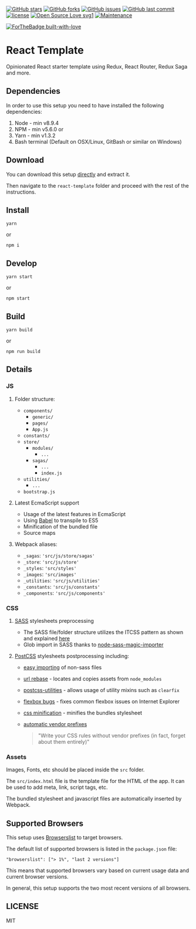 [![GitHub stars](https://img.shields.io/github/stars/three11/react-template.svg?style=social&label=Stars)](https://github.com/three11/react-template)
[![GitHub forks](https://img.shields.io/github/forks/three11/react-template.svg?style=social&label=Fork)](https://github.com/three11/react-template/network#fork-destination-box)
[![GitHub issues](https://img.shields.io/github/issues/three11/react-template.svg)](https://github.com/three11/react-template/issues)
[![GitHub last commit](https://img.shields.io/github/last-commit/three11/react-template.svg)](https://github.com/three11/react-template/commits/master)
[![license](https://img.shields.io/github/license/three11/react-template.svg)](https://github.com/three11/react-template)
[![Open Source Love svg1](https://badges.frapsoft.com/os/v1/open-source.svg?v=103)](https://github.com/three11/react-template/)
[![Maintenance](https://img.shields.io/badge/Maintained%3F-yes-green.svg)](https://github.com/three11/react-template/webpack.config.js/graphs/commit-activity)

[![ForTheBadge built-with-love](http://ForTheBadge.com/images/badges/built-with-love.svg)](https://github.com/three11/)

# React Template

Opinionated React starter template using Redux, React Router, Redux Saga and more.

## Dependencies

In order to use this setup you need to have installed the following dependencies:

1.  Node - min v8.9.4
2.  NPM - min v5.6.0
    or
3.  Yarn - min v1.3.2
4.  Bash terminal (Default on OSX/Linux, GitBash or similar on Windows)

## Download

You can download this setup [directly](https://github.com/three11/react-template/archive/master.zip) and extract it.

Then navigate to the `react-template` folder and proceed with the rest of the instructions.

## Install

```
yarn
```

or

```
npm i
```

## Develop

```
yarn start
```

or

```
npm start
```

## Build

```
yarn build
```

or

```
npm run build
```

## Details

### JS

1.  Folder structure:

    *   `components/`
        *   `generic/`
        *   `pages/`
        *   `App.js`
    *   `constants/`
    *   `store/`
        *   `modules/`
            *   `...`
        *   `sagas/`
            *   `...`
            *   `index.js`
    *   `utilities/`
        *   `...`
    *   `bootstrap.js`

2.  Latest EcmaScript support

    *   Usage of the latest features in EcmaScript
    *   Using [Babel](https://github.com/babel/babel) to transpile to ES5
    *   Minification of the bundled file
    *   Source maps

3.  Webpack aliases:

    *   `_sagas`: `'src/js/store/sagas'`
    *   `_store`: `'src/js/store'`
    *   `_styles`: `'src/styles'`
    *   `_images`: `'src/images'`
    *   `_utilities`: `'src/js/utilities'`
    *   `_constants`: `'src/js/constants'`
    *   `_components`: `'src/js/components'`

### CSS

1.  [SASS](http://sass-lang.com/) stylesheets preprocessing

    *   The SASS file/folder structure utilizes the ITCSS pattern as shown and explained [here](https://www.xfive.co/blog/itcss-scalable-maintainable-css-architecture/)
    *   Glob import in SASS thanks to [node-sass-magic-importer](https://github.com/maoberlehner/node-sass-magic-importer)

2.  [PostCSS](https://github.com/postcss/postcss) stylesheets postprocessing including:

    *   [easy importing](https://github.com/TrySound/postcss-easy-import) of non-sass files
    *   [url rebase](https://github.com/postcss/postcss-url) - locates and copies assets from `node_modules`
    *   [postcss-utilities](https://github.com/ismamz/postcss-utilities) - allows usage of utility mixins such as `clearfix`
    *   [flexbox bugs](https://github.com/luisrudge/postcss-flexbugs-fixes) - fixes common flexbox issues on Internet Explorer
    *   [css minification](http://cssnano.co/) - minifies the bundles stylesheet
    *   [automatic vendor prefixes](https://github.com/postcss/autoprefixer)

        > "Write your CSS rules without vendor prefixes (in fact, forget about them entirely)"

### Assets

Images, Fonts, etc should be placed inside the `src` folder.

The `src/index.html` file is the template file for the HTML of the app. It can be used to add meta, link, script tags, etc.

The bundled stylesheet and javascript files are automatically inserted by Webpack.

## Supported Browsers

This setup uses [Browserslist](https://github.com/browserslist/browserslist) to target browsers.

The default list of supported browsers is listed in the `package.json` file:

```
"browserslist": ["> 1%", "last 2 versions"]
```

This means that supported browsers vary based on current usage data and current browser versions.

In general, this setup supports the two most recent versions of all browsers.

## LICENSE

MIT
